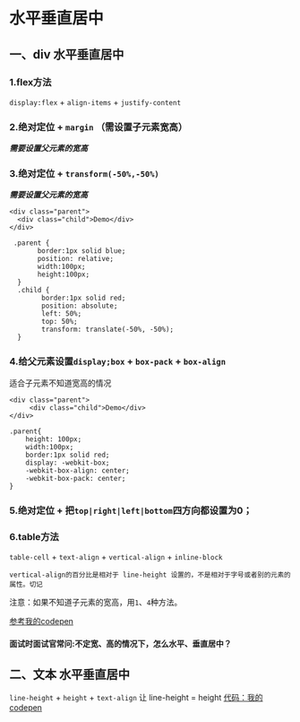 # 水平垂直居中

## 一、div 水平垂直居中

### 1.flex方法

`display:flex` + `align-items` + `justify-content`

### 2.绝对定位 + `margin` （需设置子元素宽高）

_**需要设置父元素的宽高**_

### 3.绝对定位 + `transform(-50%,-50%)`

_**需要设置父元素的宽高**_

```text
<div class="parent">
  <div class="child">Demo</div>
</div>

 .parent {
       border:1px solid blue;
       position: relative;
       width:100px;
       height:100px;
  }
  .child {
        border:1px solid red;
        position: absolute;
        left: 50%;
        top: 50%;
        transform: translate(-50%, -50%);
  }
```

### 4.给父元素设置`display;box` + `box-pack` + `box-align`

适合子元素不知道宽高的情况

```text
<div class="parent">
     <div class="child">Demo</div>
</div>

.parent{
    height: 100px;
    width:100px;
    border:1px solid red;
    display: -webkit-box;
    -webkit-box-align: center;
    -webkit-box-pack: center;
}
```

### 5.绝对定位 + 把`top|right|left|bottom`四方向都设置为0；

### 6.table方法

`table-cell` + `text-align` + `vertical-align` + `inline-block`

```text
vertical-align的百分比是相对于 line-height 设置的，不是相对于字号或者别的元素的属性。切记
```

注意：如果不知道子元素的宽高，用`1`、`4`种方法。

[参考我的codepen](https://codepen.io/singsingasong/pen/MqryRd)

#### 面试时面试官常问:不定宽、高的情况下，怎么水平、垂直居中？

## 二、文本 水平垂直居中

`line-height` + `height` + `text-align` 让 line-height = height [代码：我的codepen](https://codepen.io/singsingasong/pen/vzpyNN?editors=1100)

